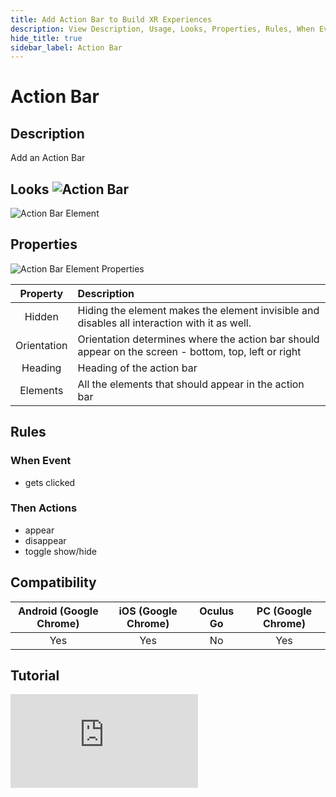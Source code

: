 ```yaml
---
title: Add Action Bar to Build XR Experiences
description: View Description, Usage, Looks, Properties, Rules, When Events, Then Actions, Compatibility, Tutorials for adding action bar in GMetri XR experiences.
hide_title: true
sidebar_label: Action Bar
---
```


# Action Bar

## Description

Add an Action Bar

## Looks ![Action Bar](https://s.vrgmetri.com/gb-web/portal-docs/assets/img/svg/actionbar%202.svg#icon/) 

![Action Bar Element](https://r.vrgmetri.com/image/q_90/gb-web/portal-docs/assets/img/screenshots/Action_Bar_Element.jpeg#boxShadow/)

## Properties

![Action Bar Element Properties](https://r.vrgmetri.com/image/q_90/gb-web/portal-docs/assets/img/screenshots/Action_Bar_Element_properties.jpeg#boxShadow/)

|  Property   | Description                                                                                          |
| :---------: | :--------------------------------------------------------------------------------------------------- |
|   Hidden    | Hiding the element makes the element invisible and disables all interaction with it as well.         |
| Orientation | Orientation determines where the action bar should appear on the screen - bottom, top, left or right |
|   Heading   | Heading of the action bar                                                                            |
|  Elements   | All the elements that should appear in the action bar                                                |

##  Rules

###  When Event

- gets clicked

###  Then Actions

- appear
- disappear
- toggle show/hide

## Compatibility

| Android (Google Chrome) | iOS (Google Chrome) | Oculus Go | PC (Google Chrome) |
| :---------------------: | :-----------------: | :-------: | :----------------: |
|           Yes           |         Yes         |    No     |        Yes         |

## Tutorial

<iframe width={"100%"} height={"380px"}  src="https://www.youtube.com/embed/8nHcIJ7EtQY" frameBorder="0" allow="accelerometer; autoPlay; encrypted-media; gyroscope; picture-in-picture" allowFullScreen></iframe>